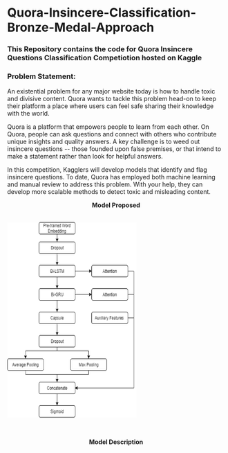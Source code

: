 # Quora-Insincere-Classification-Bronze-Medal-Approach

### This Repository contains the code for Quora Insincere Questions Classification Competiotion hosted on Kaggle

### Problem Statement:

An existential problem for any major website today is how to handle toxic and divisive content. Quora wants to tackle this problem head-on to keep their platform a place where users can feel safe sharing their knowledge with the world.

Quora is a platform that empowers people to learn from each other. On Quora, people can ask questions and connect with others who contribute unique insights and quality answers. A key challenge is to weed out insincere questions -- those founded upon false premises, or that intend to make a statement rather than look for helpful answers.

In this competition, Kagglers will develop models that identify and flag insincere questions. To date, Quora has employed both machine learning and manual review to address this problem. With your help, they can develop more scalable methods to detect toxic and misleading content.


<p align="center">
<p align="center">
  <b> Model Proposed </b><br>
  </p></br>
<img width="299" height="451" src="https://github.com/Sreyan88/Quora-Insincere-Classification-Bronze-Medal-Approach/blob/master/Extra/Quora Model.png">
</p></br>

<p align="center">
  <b> Model Description </b><br>
  </p></br>
